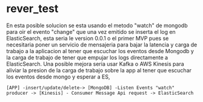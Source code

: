 # rever_test
En esta posible solucion se esta usando el metodo "watch" de mongodb para oir el evento "change"
que una vez emitido se inserta el log en ElasticSearch, esta seria le version 0.0.1 o el primer MVP pues se necesitaria poner un servicio de mensajeria para bajar la latencia y carga de trabajo a la aplicacion al tener que escuchar los eventos desde Mongodb y la carga de trabajo de tener que empujar los logs directamente a ElasticSearch. Una posible mejora seria usar Kafka o AWS Kinesis para aliviar la presion de la carga de trabajo sobre la app al tener que escuchar los eventos desde mongo y esperar a ES, 


    [APP] -insert/update/delete-> [MongoDB] -Listen Events "watch" producer -> [Kinesis] - Consumer Message Api request -> ElasticSearch 
